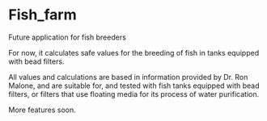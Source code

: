 # Fish_farm

Future application for fish breeders

For now, it calculates safe values for the breeding of fish in tanks equipped with bead filters.

All values and calculations are based in information provided by Dr. Ron Malone, and are suitable for, and tested with fish tanks equipped with bead filters, or filters that use floating media for its process of water purification.

More features soon.
